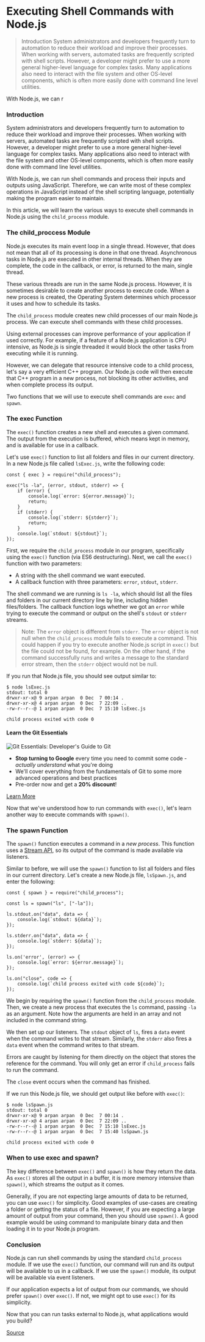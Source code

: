 # Executing Shell Commands with Node.js

> Introduction
System administrators and developers frequently turn to automation to reduce
their workload and improve their processes. When working with servers, automated
tasks are frequently scripted with shell scripts. However, a developer might
prefer to use a more general higher-level language for complex tasks. Many
applications also need to interact with the file system and other OS-level
components, which is often more easily done with command line level utilities.

With Node.js, we can r

### Introduction

System administrators and developers frequently turn to automation to reduce their workload and improve their processes. When working with servers, automated tasks are frequently scripted with shell scripts. However, a developer might prefer to use a more general higher-level language for complex tasks. Many applications also need to interact with the file system and other OS-level components, which is often more easily done with command line level utilities.

With Node.js, we can run shell commands and process their inputs and outputs using JavaScript. Therefore, we can write most of these complex operations in JavaScript instead of the shell scripting language, potentially making the program easier to maintain.

In this article, we will learn the various ways to execute shell commands in Node.js using the `child_process` module.

### The child\_proccess Module

Node.js executes its main event loop in a single thread. However, that does not mean that all of its processing is done in that one thread. Asynchronous tasks in Node.js are executed in other internal threads. When they are complete, the code in the callback, or error, is returned to the main, single thread.

These various threads are run in the same Node.js process. However, it is sometimes desirable to create another process to execute code. When a new process is created, the Operating System determines which processor it uses and how to schedule its tasks.

The `child_process` module creates new child processes of our main Node.js process. We can execute shell commands with these child processes.

Using external processes can improve performance of your application if used correctly. For example, if a feature of a Node.js application is CPU intensive, as Node.js is single threaded it would block the other tasks from executing while it is running.

However, we can delegate that resource intensive code to a child process, let's say a very efficient C++ program. Our Node.js code will then execute that C++ program in a new process, not blocking its other activities, and when complete process its output.

Two functions that we will use to execute shell commands are `exec` and `spawn`.

### The exec Function

The `exec()` function creates a new shell and executes a given command. The output from the execution is buffered, which means kept in memory, and is available for use in a callback.

Let's use `exec()` function to list all folders and files in our current directory. In a new Node.js file called `lsExec.js`, write the following code:

    const { exec } = require("child_process");
    
    exec("ls -la", (error, stdout, stderr) => {
        if (error) {
            console.log(`error: ${error.message}`);
            return;
        }
        if (stderr) {
            console.log(`stderr: ${stderr}`);
            return;
        }
        console.log(`stdout: ${stdout}`);
    });
    

First, we require the `child_process` module in our program, specifically using the `exec()` function (via ES6 destructuring). Next, we call the `exec()` function with two parameters:

*   A string with the shell command we want executed.
*   A callback function with three parameters: `error`, `stdout`, `stderr`.

The shell command we are running is `ls -la`, which should list all the files and folders in our current directory line by line, including hidden files/folders. The callback function logs whether we got an `error` while trying to execute the command or output on the shell's `stdout` or `stderr` streams.

> Note: The `error` object is different from `stderr`. The `error` object is not null when the `child_process` module fails to execute a command. This could happen if you try to execute another Node.js script in `exec()` but the file could not be found, for example. On the other hand, if the command successfully runs and writes a message to the standard error stream, then the `stderr` object would not be null.

If you run that Node.js file, you should see output similar to:

    $ node lsExec.js
    stdout: total 0
    drwxr-xr-x@ 9 arpan arpan  0 Dec  7 00:14 .
    drwxr-xr-x@ 4 arpan arpan  0 Dec  7 22:09 ..
    -rw-r--r--@ 1 arpan arpan  0 Dec  7 15:10 lsExec.js
    
    child process exited with code 0
    

#### Learn the Git Essentials

![Git Essentials: Developer's Guide to Git](https://s3.stackabuse.com/media/ebooks/git-essentials/git-essentials-cover-transparent-cropped.png)

*   **Stop turning to Google** every time you need to commit some code - _actually understand_ what you're doing
*   We'll cover everything from the fundamentals of Git to some more advanced operations and best practices
*   Pre-order now and get a **20% discount**!

[Learn More](https://gum.co/git-essentials)

Now that we've understood how to run commands with `exec()`, let's learn another way to execute commands with `spawn()`.

### The spawn Function

The `spawn()` function executes a command in a _new process_. This function uses a [Stream API](chrome-extension://cjedbglnccaioiolemnfhjncicchinao/introduction-to-node-js-streams), so its output of the command is made available via listeners.

Similar to before, we will use the `spawn()` function to list all folders and files in our current directory. Let's create a new Node.js file, `lsSpawn.js`, and enter the following:

    const { spawn } = require("child_process");
    
    const ls = spawn("ls", ["-la"]);
    
    ls.stdout.on("data", data => {
        console.log(`stdout: ${data}`);
    });
    
    ls.stderr.on("data", data => {
        console.log(`stderr: ${data}`);
    });
    
    ls.on('error', (error) => {
        console.log(`error: ${error.message}`);
    });
    
    ls.on("close", code => {
        console.log(`child process exited with code ${code}`);
    });
    

We begin by requiring the `spawn()` function from the `child_process` module. Then, we create a new process that executes the `ls` command, passing `-la` as an argument. Note how the arguments are held in an array and not included in the command string.

We then set up our listeners. The `stdout` object of `ls`, fires a `data` event when the command writes to that stream. Similarly, the `stderr` also fires a `data` event when the command writes to that stream.

Errors are caught by listening for them directly on the object that stores the reference for the command. You will only get an error if `child_process` fails to run the command.

The `close` event occurs when the command has finished.

If we run this Node.js file, we should get output like before with `exec()`:

    $ node lsSpawn.js
    stdout: total 0
    drwxr-xr-x@ 9 arpan arpan  0 Dec  7 00:14 .
    drwxr-xr-x@ 4 arpan arpan  0 Dec  7 22:09 ..
    -rw-r--r--@ 1 arpan arpan  0 Dec  7 15:10 lsExec.js
    -rw-r--r--@ 1 arpan arpan  0 Dec  7 15:40 lsSpawn.js
    
    child process exited with code 0
    

### When to use exec and spawn?

The key difference between `exec()` and `spawn()` is how they return the data. As `exec()` stores all the output in a buffer, it is more memory intensive than `spawn()`, which streams the output as it comes.

Generally, if you are not expecting large amounts of data to be returned, you can use `exec()` for simplicity. Good examples of use-cases are creating a folder or getting the status of a file. However, if you are expecting a large amount of output from your command, then you should use `spawn()`. A good example would be using command to manipulate binary data and then loading it in to your Node.js program.

### Conclusion

Node.js can run shell commands by using the standard `child_process` module. If we use the `exec()` function, our command will run and its output will be available to us in a callback. If we use the `spawn()` module, its output will be available via event listeners.

If our application expects a lot of output from our commands, we should prefer `spawn()` over `exec()`. If not, we might opt to use `exec()` for its simplicity.

Now that you can run tasks external to Node.js, what applications would you build?


[Source](https://stackabuse.com/executing-shell-commands-with-node-js/)